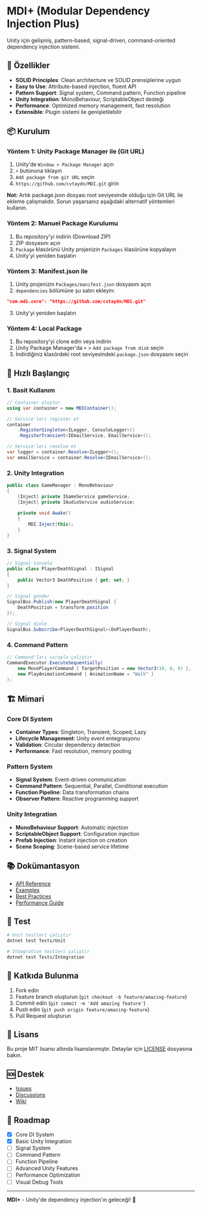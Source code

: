# MDI+ (Modular Dependency Injection Plus)

Unity için gelişmiş, pattern-based, signal-driven, command-oriented dependency injection sistemi.

## 🚀 Özellikler

- **SOLID Principles**: Clean architecture ve SOLID prensiplerine uygun
- **Easy to Use**: Attribute-based injection, fluent API
- **Pattern Support**: Signal system, Command pattern, Function pipeline
- **Unity Integration**: MonoBehaviour, ScriptableObject desteği
- **Performance**: Optimized memory management, fast resolution
- **Extensible**: Plugin sistemi ile genişletilebilir

## 📦 Kurulum

### Yöntem 1: Unity Package Manager ile (Git URL)
1. Unity'de `Window > Package Manager` açın
2. `+` butonuna tıklayın
3. `Add package from git URL` seçin
4. `https://github.com/cvtaydn/MDI.git` girin

**Not:** Artık package.json dosyası root seviyesinde olduğu için Git URL ile ekleme çalışmalıdır. Sorun yaşarsanız aşağıdaki alternatif yöntemleri kullanın.

### Yöntem 2: Manuel Package Kurulumu
1. Bu repository'yi indirin (Download ZIP)
2. ZIP dosyasını açın
3. `Package` klasörünü Unity projenizin `Packages` klasörüne kopyalayın
4. Unity'yi yeniden başlatın

### Yöntem 3: Manifest.json ile
1. Unity projenizin `Packages/manifest.json` dosyasını açın
2. `dependencies` bölümüne şu satırı ekleyin:
```json
"com.mdi.core": "https://github.com/cvtaydn/MDI.git"
```
3. Unity'yi yeniden başlatın

### Yöntem 4: Local Package
1. Bu repository'yi clone edin veya indirin
2. Unity Package Manager'da `+` > `Add package from disk` seçin
3. İndirdiğiniz klasördeki root seviyesindeki `package.json` dosyasını seçin

## 🎯 Hızlı Başlangıç

### 1. Basit Kullanım
```csharp
// Container oluştur
using var container = new MDIContainer();

// Service'leri register et
container
    .RegisterSingleton<ILogger, ConsoleLogger>()
    .RegisterTransient<IEmailService, EmailService>();

// Service'leri resolve et
var logger = container.Resolve<ILogger>();
var emailService = container.Resolve<IEmailService>();
```

### 2. Unity Integration
```csharp
public class GameManager : MonoBehaviour
{
    [Inject] private IGameService gameService;
    [Inject] private IAudioService audioService;
    
    private void Awake()
    {
        MDI.Inject(this);
    }
}
```

### 3. Signal System
```csharp
// Signal tanımla
public class PlayerDeathSignal : ISignal
{
    public Vector3 DeathPosition { get; set; }
}

// Signal gönder
SignalBus.Publish(new PlayerDeathSignal { 
    DeathPosition = transform.position 
});

// Signal dinle
SignalBus.Subscribe<PlayerDeathSignal>(OnPlayerDeath);
```

### 4. Command Pattern
```csharp
// Command'ları sırayla çalıştır
CommandExecutor.ExecuteSequentially(
    new MovePlayerCommand { TargetPosition = new Vector3(10, 0, 0) },
    new PlayAnimationCommand { AnimationName = "Walk" }
);
```

## 🏗️ Mimari

### Core DI System
- **Container Types**: Singleton, Transient, Scoped, Lazy
- **Lifecycle Management**: Unity event entegrasyonu
- **Validation**: Circular dependency detection
- **Performance**: Fast resolution, memory pooling

### Pattern System
- **Signal System**: Event-driven communication
- **Command Pattern**: Sequential, Parallel, Conditional execution
- **Function Pipeline**: Data transformation chains
- **Observer Pattern**: Reactive programming support

### Unity Integration
- **MonoBehaviour Support**: Automatic injection
- **ScriptableObject Support**: Configuration injection
- **Prefab Injection**: Instant injection on creation
- **Scene Scoping**: Scene-based service lifetime

## 📚 Dokümantasyon

- [API Reference](Documentation/API.md)
- [Examples](Examples/)
- [Best Practices](Documentation/BestPractices.md)
- [Performance Guide](Documentation/Performance.md)

## 🧪 Test

```bash
# Unit testleri çalıştır
dotnet test Tests/Unit

# Integration testleri çalıştır
dotnet test Tests/Integration
```

## 🤝 Katkıda Bulunma

1. Fork edin
2. Feature branch oluşturun (`git checkout -b feature/amazing-feature`)
3. Commit edin (`git commit -m 'Add amazing feature'`)
4. Push edin (`git push origin feature/amazing-feature`)
5. Pull Request oluşturun

## 📄 Lisans

Bu proje MIT lisansı altında lisanslanmıştır. Detaylar için [LICENSE](LICENSE) dosyasına bakın.

## 🆘 Destek

- [Issues](https://github.com/cvtaydn/MDI/issues)
- [Discussions](https://github.com/cvtaydn/MDI/discussions)
- [Wiki](https://github.com/cvtaydn/MDI/wiki)

## 🎯 Roadmap

- [x] Core DI System
- [x] Basic Unity Integration
- [ ] Signal System
- [ ] Command Pattern
- [ ] Function Pipeline
- [ ] Advanced Unity Features
- [ ] Performance Optimization
- [ ] Visual Debug Tools

---

**MDI+** - Unity'de dependency injection'ın geleceği! 🚀
